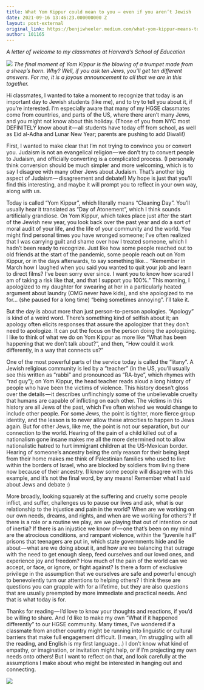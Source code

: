 ```yaml
---
title: What Yom Kippur could mean to you — even if you aren’t Jewish
date: 2021-09-16 13:46:23.000000000 Z
layout: post-external
original_link: https://benjiwheeler.medium.com/what-yom-kippur-means-to-me-and-what-it-might-mean-to-you-77f48632b2c4?source=rss-3c9072e1a53------2
author: 101165
---
```


_A letter of welcome to my classmates at Harvard’s School of Education_

![](https://cdn-images-1.medium.com/max/910/1*FmutCMWar7Faio3RNXlETg.jpeg)
_The final moment of Yom Kippur is the blowing of a trumpet made from a sheep’s horn. Why? Well, if you ask ten Jews, you’ll get ten different answers. For me, it is a joyous announcement to all that we are in this together._

Hi classmates, I wanted to take a moment to recognize that today is an important day to Jewish students (like me), and to try to tell you about it, if you’re interested. I’m especially aware that many of my HGSE classmates come from countries, and parts of the US, where there aren’t many Jews, and you might not know about this holiday. (Those of you from NYC most DEFINITELY know about it — all students have today off from school, as well as Eid al-Adha and Lunar New Year; parents are pushing to add Diwali!)

First, I wanted to make clear that I’m not trying to convince you or convert you. Judaism is not an evangelical religion — we don’t try to convert people to Judaism, and officially converting is a complicated process. (I personally think conversion should be much simpler and more welcoming, which is to say I disagree with many other Jews about Judaism. That’s another big aspect of Judaism — disagreement and debate!) My hope is just that you’ll find this interesting, and maybe it will prompt you to reflect in your own way, along with us.

Today is called “Yom Kippur”, which literally means “Cleaning Day”. You’ll usually hear it translated as “Day of Atonement”, which I think sounds artificially grandiose. On Yom Kippur, which takes place just after the start of the Jewish new year, you look back over the past year and do a sort of moral audit of your life, and the life of your community and the world. You might find personal times you have wronged someone; I’ve often realized that I was carrying guilt and shame over how I treated someone, which I hadn’t been ready to recognize. Just like how some people reached out to old friends at the start of the pandemic, some people reach out on Yom Kippur, or in the days afterwards, to say something like… “Remember in March how I laughed when you said you wanted to quit your job and learn to direct films? I’ve been sorry ever since. I want you to know how scared I am of taking a risk like that, and that I support you 100%.” This morning, I apologized to my daughter for swearing at her in a particularly heated argument about laundry (OMG never have kids), and she apologized to me for… (she paused for a long time) “being sometimes annoying”. I’ll take it.

But the day is about more than just person-to-person apologies. “Apology” is kind of a weird word. There’s something kind of selfish about it; an apology often elicits responses that assure the apologizer that they don’t need to apologize. It can put the focus on the person doing the apologizing. I like to think of what we do on Yom Kippur as more like “What has been happening that we don’t talk about?“, and then, “How could it work differently, in a way that connects us?”

One of the most powerful parts of the service today is called the “litany”. A Jewish religious community is led by a “teacher” (in the US, you’ll usually see this written as “rabbi” and pronounced as “RA-bye”, which rhymes with “rad guy”); on Yom Kippur, the head teacher reads aloud a long history of people who have been the victims of violence. This history doesn’t gloss over the details — it describes unflinchingly some of the unbelievable cruelty that humans are capable of inflicting on each other. The victims in this history are all Jews of the past, which I’ve often wished we would change to include other people. For some Jews, the point is tighter, more fierce group identity, and the lesson is to never allow these atrocities to happen to Jews again. But for other Jews, like me, the point is not our separation, but our connection to the world. Hearing of the pain of a child killed out of a nationalism gone insane makes me all the more determined not to allow nationalistic hatred to hurt immigrant children at the US-Mexican border. Hearing of someone’s ancestry being the only reason for their being kept from their home makes me think of Palestinian families who used to live within the borders of Israel, who are blocked by soldiers from living there now because of their ancestry. (I know some people will disagree with this example, and it’s not the final word, by any means! Remember what I said about Jews and debate :)

More broadly, looking squarely at the suffering and cruelty some people inflict, and suffer, challenges us to pause our lives and ask, what is our relationship to the injustice and pain in the world? When are we working on our own needs, dreams, and rights, and when are we working for others’? If there is a role or a routine we play, are we playing that out of intention or out of inertia? If there is an injustice we know of — one that’s been on my mind are the atrocious conditions, and rampant violence, within the “juvenile hall” prisons that teenagers are put in, which state governments hide and lie about — what are we doing about it, and how are we balancing that outrage with the need to get enough sleep, feed ourselves and our loved ones, and experience joy and freedom? How much of the pain of the world can we accept, or face, or ignore, or fight against? Is there a form of exclusive privilege in the assumption that we ourselves are safe and powerful enough to benevolently turn our attentions to helping others? I think these are questions you can grapple with for a lifetime, but they are also questions that are usually preempted by more immediate and practical needs. And that is what today is for.

Thanks for reading — I’d love to know your thoughts and reactions, if you’d be willing to share. And I’d like to make my own “What if it happened differently” to our HGSE community. Many times, I’ve wondered if a classmate from another country might be running into linguistic or cultural barriers that make full engagement difficult. (I mean, I’m struggling with all the reading, and English is my first language…) I don’t know what kind of empathy, or imagination, or invitation might help, or if I’m projecting my own needs onto others! But I want to reflect on that, and look carefully at the assumptions I make about who might be interested in hanging out and connecting.

 ![](https://medium.com/_/stat?event=post.clientViewed&referrerSource=full_rss&postId=77f48632b2c4)